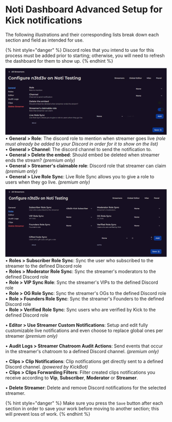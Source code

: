 # Noti Dashboard Advanced Setup for Kick notifications

The following illustrations and their corresponding lists break down each section and field as intended for use. 

{% hint style="danger" %} 
Discord roles that you intend to use for this process must be added prior to starting; otherwise, you will need to refresh the dashboard for them to show up.
{% endhint %}

![](../../.gitbook/assets/dashboard_advanced_streamer_setup.png) \
   • **General > Role**: The discord role to mention when streamer goes live *(role must already be added to your Discord in order for it  to show on the list)* \
   • **General > Channel**: The discord channel to send the notification to. \
   • **General > Delete the embed**: Should embed be deleted when streamer ends the stream? *(premium only)* \
   • **General > Streamer's claimable role**: Discord role that streamer can claim *(premium only)* \
   • **General > Live Role Sync**: Live Role Sync allows you to give a role to users when they go live. *(premium only)*

![](../../.gitbook/assets/dashboard_advanced_streamer_roles_setup.png) \
   • **Roles > Subscriber Role Sync**: Sync the user who subscribed to the streamer to the defined Discord role \
   • **Roles > Moderator Role Sync**: Sync the streamer's moderators to the defined Discord role \
   • **Role > VIP Sync Role**: Sync the streamer's VIPs to the defined Discord role \
   • **Role > OG Role Sync**: Sync the streamer's OGs to the defined Discord role \
   • **Role > Founders Role Sync**: Sync the streamer's Founders to the defined Discord role \
   • **Role > Verified Role Sync**: Sync users who are verified by Kick to the defined Discord role
   
   • **Editor > Use Streamer Custom Notifications**: Setup and edit fully customizable live notifications and even choose to replace global ones per streamer *(premium only)*

   • **Audit Logs > Streamer Chatroom Audit Actions**: Send events that occur in the streamer's chatroom to a defined Discord channel. *(premium only)*

   • **Clips > Clip Notifications**: Clip notifications get directly sent to a defined Discord channel. *(powered by KickBot)* \
   • **Clips > Clips Forwarding Filters**: Filter created clips notifications you receive according to **Vip**, **Subscriber**, **Moderator** or **Streamer**.

   • **Delete Streamer**: Delete and remove Discord notifications for the selected streamer.

{% hint style="danger" %} 
Make sure you press the `Save` button after each section in order to save your work before moving to another section; this will prevent loss of work.
{% endhint %}

